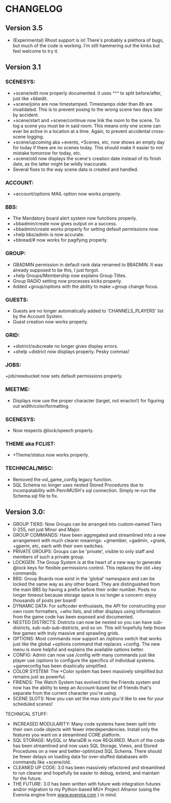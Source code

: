 # CHANGELOG

## Version 3.5
* (Experimental) Rhost support is in! There's probably a plethora of bugs, but much of the code is working. I'm still hammering out the kinks but feel welcome to try it.

## Version 3.1

### SCENESYS:
* +scene/edit now properly documented. it uses ^^^ to split before/after, just like +bbedit.
* +scene/joins are now timestamped. Timestamps older than 8h are invalidated. This is to prevent posing to the wrong scene two days later by accident.
* +scene/start and +scene/continue now link the room to the scene. To log a scene you must be in said room. This means only one scene can ever be active in a location at a time. Again, to prevent accidental cross-scene logging.
* +scene/upcoming aka +events, +Scenes, etc, now shows an empty day for today if there are no scenes today. This should make it easier to not mistake tomorrow for today, etc.
* +scene/old now displays the scene's creation date instead of its finish date, as the latter might be wildly inaccurate.
* Several fixes to the way scene data is created and handled. 

### ACCOUNT:
* +account/options MAIL option now works properly.

### BBS:
* The Mandatory board alert system now functions properly.
* +bbadmin/create now gives output on a success.
* +bbadmin/create works properly for setting default permissions now.
* +help bbs/admin is now accurate.
* +bbread/# now works for pagifying properly.

### GROUP:
* GBADMIN permission in default rank data renamed to BBADMIN. It was already supposed to be this, I just forgot.
* +help Groups/Membership now explains Group Titles.
* Group RADIO setting now processes kicks properly.
* Added +group/options with the ability to make +group <target> change focus.

### GUESTS:
* Guests are no longer automatically added to 'CHANNELS_PLAYERS' list by the Account System.
* Guest creation now works properly.

### GRID:
* +district/subcreate no longer gives display errors.
* +shelp +district now displays properly. Pesky commas!

### JOBS:
+job/newbucket now sets default permissions properly.

### MEETME:
* Displays now use the proper character (target, not enactor!) for figuring out width/color/formatting.

### SCENESYS:
* Now respects @lock/speech properly.

### THEME aka FCLIST:
* +Theme/status now works properly.

### TECHNICAL/MISC:
* Removed the vol_game_config legacy function.
* SQL Schema no longer uses nested Stored Procedures due to incompatability with PennMUSH's sql connection. Simply re-run the Schema.sql file to fix.

## Version 3.0:
* GROUP TIERS: Now Groups can be arranged into custom-named Tiers 0-255, not just Minor and Major.
* GROUP COMMANDS: Have been aggregated and streamlined into a new arrangement with much clearer meanings: +gmember, +gadmin, +grank, +gperm, etc, each with their own switches.
* PRIVATE GROUPS: Groups can be 'private', visible to only staff and members of such a private group.
* LOCKGEN: The Group System is at the heart of a new way to generate @lock keys for flexible permissions control. This replaces the old +key commands.
* BBS: Group Boards now exist in the 'global' namespace and can be locked the same way as any other board. They are distinguished from the main BBS by having a prefix before their order number. Posts no longer timeout because storage space is no longer a concern: enjoy thousands of posts per board!
* DYNAMIC DATA: For softcoder enthusiasts, the API for constructing your own room formatters, +who lists, and other displays using information from the game code has been exposed and documented.
* NESTED DISTRICTS: Districts can now be nested so you can have sub-districts, sub-sub-sub-districts, and so on. This will hopefully help those few games with truly massive and sprawling grids.
* OPTIONS: Most commands now support an /options switch that works just like the global +options command that replaces +config. The new menu is more helpful and explains the available options better.
* CONFIG: Admin can now use /config with many commands just like player use /options to configure the specifics of individual systems. +gameconfig has been drastically simplified.
* COLOR SYSTEM: The +Color system has been massively simplified but remains just as powerful.
* FRIENDS: The Watch System has evolved into the Friends system and now has the ability to keep an Account-based list of friends that's separate from the current character you're using.
* SCENE SLOTS: Now you can set the max slots you'd like to see for your scheduled scenes!

TECHNICAL STUFF:
* INCREASED MODULARITY: Many code systems have been split into their own code objects with fewer interdependencies. Install only the features you want on a streamlined CORE platform.
* SQL STORAGE: MySQL or MariaDB is now REQUIRED. Much of the code has been streamlined and now uses SQL Storage, Views, and Stored Procedures on a new and better-optimized SQL Schema. There should be fewer delays on loading data for over-stuffed databases with commands like +scene/old.
* CLEANED UP CODE: 3.0 has been massively refactored and streamlined to run cleaner and hopefully be easier to debug, extend, and maintain for the future.
* THE FUTURE: 3.0 has been written with future web integration futures and/or migration to my Python-based MU* Project Athanor (using the Evennia engine from www.evennia.com ) in mind.
